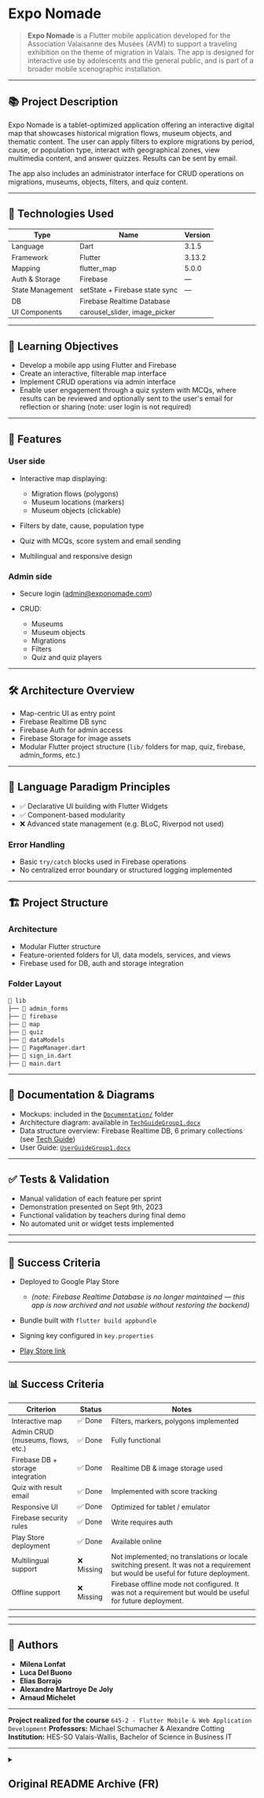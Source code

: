 # Expo Nomade

> **Expo Nomade** is a Flutter mobile application developed for the Association Valaisanne des Musées (AVM) to support a traveling exhibition on the theme of migration in Valais. The app is designed for interactive use by adolescents and the general public, and is part of a broader mobile scenographic installation.

---

## 📚 Project Description

Expo Nomade is a tablet-optimized application offering an interactive digital map that showcases historical migration flows, museum objects, and thematic content. The user can apply filters to explore migrations by period, cause, or population type, interact with geographical zones, view multimedia content, and answer quizzes. Results can be sent by email.

The app also includes an administrator interface for CRUD operations on migrations, museums, objects, filters, and quiz content.

---

## 🧪 Technologies Used

| Type             | Name                            | Version |
| ---------------- | ------------------------------- | ------- |
| Language         | Dart                            | 3.1.5   |
| Framework        | Flutter                         | 3.13.2  |
| Mapping          | flutter\_map                    | 5.0.0   |
| Auth & Storage   | Firebase                        | —       |
| State Management | setState + Firebase state sync  | —       |
| DB               | Firebase Realtime Database      |         |
| UI Components    | carousel\_slider, image\_picker |         |

---

## 🌟 Learning Objectives

* Develop a mobile app using Flutter and Firebase
* Create an interactive, filterable map interface
* Implement CRUD operations via admin interface
* Enable user engagement through a quiz system with MCQs, where results can be reviewed and optionally sent to the user's email for reflection or sharing (note: user login is not required)

---

## 🔧 Features

### User side

* Interactive map displaying:

  * Migration flows (polygons)
  * Museum locations (markers)
  * Museum objects (clickable)
* Filters by date, cause, population type
* Quiz with MCQs, score system and email sending
* Multilingual and responsive design

### Admin side

* Secure login ([admin@exponomade.com](mailto:admin@exponomade.com))
* CRUD:

  * Museums
  * Museum objects
  * Migrations
  * Filters
  * Quiz and quiz players

---

## 🛠️ Architecture Overview

* Map-centric UI as entry point
* Firebase Realtime DB sync
* Firebase Auth for admin access
* Firebase Storage for image assets
* Modular Flutter project structure (`lib/` folders for map, quiz, firebase, admin\_forms, etc.)

---

## 🧠 Language Paradigm Principles

* ✅ Declarative UI building with Flutter Widgets
* ✅ Component-based modularity
* ❌ Advanced state management (e.g. BLoC, Riverpod not used)

### Error Handling

* Basic `try/catch` blocks used in Firebase operations
* No centralized error boundary or structured logging implemented

---

## 🏗 Project Structure

### Architecture

* Modular Flutter structure
* Feature-oriented folders for UI, data models, services, and views
* Firebase used for DB, auth and storage integration

### Folder Layout

```
📁 lib
├── 📁 admin_forms
├── 📁 firebase
├── 📁 map
├── 📁 quiz
├── 📁 dataModels
├── 📄 PageManager.dart
├── 📄 sign_in.dart
├── 📄 main.dart
```

---


## 📘 Documentation & Diagrams

- Mockups: included in the [`Documentation/`](https://github.com/EliasBorrajo/Expo-Nomade/tree/master/Documentation) folder
- Architecture diagram: available in [`TechGuideGroup1.docx`](https://github.com/EliasBorrajo/Expo-Nomade/tree/master/Documentation)
- Data structure overview: Firebase Realtime DB, 6 primary collections (see [Tech Guide](https://github.com/EliasBorrajo/Expo-Nomade/tree/master/Documentation))
- User Guide: [`UserGuideGroup1.docx`](https://github.com/EliasBorrajo/Expo-Nomade/tree/master/Documentation)

---

## ✅ Tests & Validation

* Manual validation of each feature per sprint
* Demonstration presented on Sept 9th, 2023
* Functional validation by teachers during final demo
* No automated unit or widget tests implemented

---

---

## 📌 Success Criteria

* Deployed to Google Play Store&#x20;

  * *(note: Firebase Realtime Database is no longer maintained — this app is now archived and not usable without restoring the backend)*
* Bundle built with `flutter build appbundle`
* Signing key configured in `key.properties`
* [Play Store link](https://play.google.com/store/apps/details?id=ch.hevs.expo_nomade)

---

## 📊 Success Criteria

| Criterion                         | Status    | Notes                                                                                                                             |
| --------------------------------- | --------- | --------------------------------------------------------------------------------------------------------------------------------- |
| Interactive map                   | ✅ Done    | Filters, markers, polygons implemented                                                                                            |
| Admin CRUD (museums, flows, etc.) | ✅ Done    | Fully functional                                                                                                                  |
| Firebase DB + storage integration | ✅ Done    | Realtime DB & image storage used                                                                                                  |
| Quiz with result email            | ✅ Done    | Implemented with score tracking                                                                                                   |
| Responsive UI                     | ✅ Done    | Optimized for tablet / emulator                                                                                                   |
| Firebase security rules           | ✅ Done    | Write requires auth                                                                                                               |
| Play Store deployment             | ✅ Done    | Available online                                                                                                                  |
| Multilingual support              | ❌ Missing | Not implemented; no translations or locale switching present. It was not a requirement but would be useful for future deployment. |
| Offline support                   | ❌ Missing | Firebase offline mode not configured. It was not a requirement but would be useful for future deployment.                         |
|                                   |           |                                                                                                                                   |

---

---

## 👤 Authors

* **Milena Lonfat**
* **Luca Del Buono**
* **Elias Borrajo**
* **Alexandre Martroye De Joly**
* **Arnaud Michelet**

---

**Project realized for the course** `645-2 - Flutter Mobile & Web Application Development` **Professors:** Michael Schumacher & Alexandre Cotting
**Institution:** HES-SO Valais-Wallis, Bachelor of Science in Business IT








---



<details>
  <summary>
   <h2>Original README Archive (FR)</h2>
  </summary>

# expo_nomade

Module 642-2

## Documentation
All the documentation of the project is available in the [Documentation](Documentation) folder.

## Getting Started

This project is a starting point for a Flutter application.

A few resources to get you started if this is your first Flutter project:

- [Lab: Write your first Flutter app](https://docs.flutter.dev/get-started/codelab)
- [Cookbook: Useful Flutter samples](https://docs.flutter.dev/cookbook)

For help getting started with Flutter development, view the
[online documentation](https://docs.flutter.dev/), which offers tutorials,
samples, guidance on mobile development, and a full API reference.

## Installation 
1) Installer Flutter sur la machine
2) Installer Android Studio
3) Installer les plugins Flutter et Dart sur Android Studio
4) Clone le projet depuis Git
5) Crée un émulateur Android sur Android Studio
   - ![img.png](ressources/images/01_Device.png)
   - ![img.png](ressources/images/02_API_Tiramisu.png)
   - ![img.png](ressources/images/03_Resume.png)
6) Lancer l'émulateur
7) Lancer le projet depuis Android Studio sur l'émulateur Android 
---



</details>

